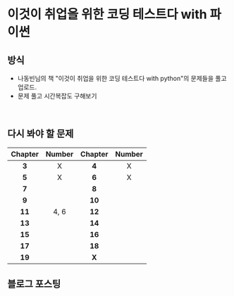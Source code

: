 # 이것이 취업을 위한 코딩 테스트다 with 파이썬

## 방식
* 나동빈님의 책 "이것이 취업을 위한 코딩 테스트다 with python"의 문제들을 풀고 업로드.
* 문제 풀고 시간복잡도 구해보기

</br>

## 다시 봐야 할 문제

| Chapter | Number | Chapter | Number |
| :------:|:------:| :------:| :-----:| 
| **3** |   X    | **4** | X |
| **5** |   X    | **6** | X |
| **7** |        | **8** |   |
| **9** |        | **10** |   |
| **11** |  4, 6  | **12** |   |
| **13** |        | **14** |   |
| **15** |        | **16** |   |
| **17** |        | **18** |   |
| **19** |        |  **X** |   |

## 블로그 포스팅


